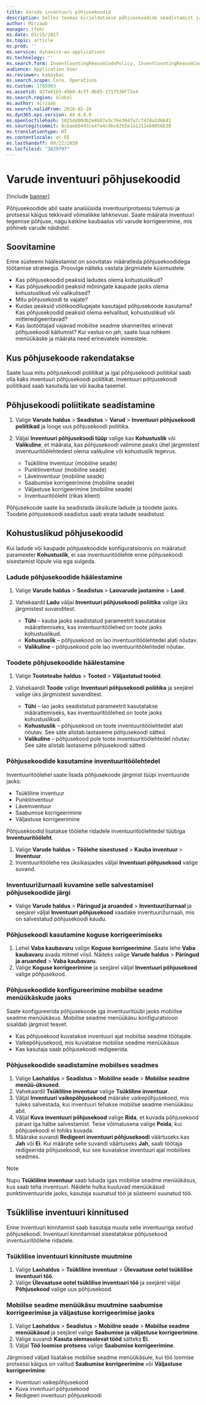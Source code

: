 ```yaml
---
title: Varude inventuuri põhjusekoodid
description: Selles teemas kirjeldatakse põhjusekoodide seadistamist ja rakendamist inventuuriülesannete jaoks.
author: Mirzaab
manager: tfehr
ms.date: 03/15/2017
ms.topic: article
ms.prod: ''
ms.service: dynamics-ax-applications
ms.technology: ''
ms.search.form: InventCountingReasonCodePolicy, InventCountingReasonCode
audience: Application User
ms.reviewer: kamaybac
ms.search.scope: Core, Operations
ms.custom: 1705903
ms.assetid: 427e01b3-4968-4cff-9b85-1717530f72e4
ms.search.region: Global
ms.author: mirzaab
ms.search.validFrom: 2016-02-28
ms.dyn365.ops.version: AX 8.0.0
ms.openlocfilehash: 1025dd00db2e8b87e3c76e3047a7cf470a2d6641
ms.sourcegitcommit: 8cbaeb6443ce47a4c4bc02b5e1a1212eb0056b38
ms.translationtype: HT
ms.contentlocale: et-EE
ms.lasthandoff: 09/22/2020
ms.locfileid: "3829797"
---
```

# <a name="reason-codes-for-inventory-counting"></a>Varude inventuuri põhjusekoodid

[!include [banner](../includes/banner.md)]

Põhjusekoodide abil saate analüüsida inventuuriprotsessi tulemusi ja protsessi käigus tekkivaid võimalikke lahknevusi. Saate määrata inventuuri tegemise põhjuse, nagu katkine kaubaalus või varude korrigeerimine, mis põhineb varude näidistel.

## <a name="recommendation"></a>Soovitamine

Enne süsteemi häälestamist on soovitatav määratleda põhjusekoodidega töötamise strateegia. Proovige näiteks vastata järgmistele küsimustele.

- Kas põhjusekoodid peaksid ladudes olema kohustuslikud?
- Kas põhjusekoodid peaksid mõningate kaupade jaoks olema kohustuslikud või valikulised?
- Mitu põhjusekoodi te vajate?
- Kuidas peaksid vöötkoodilugejate kasutajad põhjusekoode kasutama? Kas põhjusekoodid peaksid olema eelvalitud, kohustuslikud või mitteredigeeritavad?
- Kas laotöötajad vajavad mobiilse seadme skannerites erinevat põhjusekoodi käitumist? Kui vastus on jah, saate luua rohkem menüükäske ja määrata need erinevatele inimestele.

## <a name="where-reason-codes-apply"></a>Kus põhjusekoode rakendatakse

Saate luua mitu põhjusekoodi poliitikat ja igal põhjusekoodi poliitikal saab olla kaks inventuuri põhjusekoodi poliitikat. Inventuuri põhjusekoodi poliitikaid saab kasutada lao või kauba tasemel.

## <a name="set-up-reason-code-policies"></a>Põhjusekoodi poliitikate seadistamine

1. Valige **Varude haldus** \> **Seadistus** \> **Varud** \> **Inventuuri põhjusekoodi poliitikad** ja looge uus põhjusekoodi poliitika.
2. Väljal **Inventuuri põhjusekoodi tüüp** valige kas **Kohustuslik** või **Valikuline**, et määrata, kas põhjusekoodi valimine peaks ühel järgmistest inventuuritöölehtedest olema valikuline või kohustuslik tegevus.

    - Tsükliline inventuur (mobiilne seade)
    - Punktinventuur (mobiilne seade)
    - Läveinventuur (mobiilne seade)
    - Saabumise korrigeerimine (mobiilne seade)
    - Väljastuse korrigeerimine (mobiilne seade)
    - Inventuuritööleht (rikas klient)

Põhjusekoode saate ka seadistada üksikute ladude ja toodete jaoks. Toodete põhjusekoodi seadistus saab eirata ladude seadistust.

## <a name="mandatory-reason-codes"></a>Kohustuslikud põhjusekoodid

Kui ladude või kaupade põhjusekoodide konfiguratsioonis on määratud parameeter **Kohustuslik**, ei saa inventuuritöölehte enne põhjusekoodi sisestamist lõpule viia ega sulgeda.

### <a name="set-up-reason-codes-for-warehouses"></a>Ladude põhjusekoodide häälestamine

1. Valige **Varude haldus** \> **Seadistus** \> **Laovarude jaotamine** \> **Laod**.
2. Vahekaardil **Ladu** väljal **Inventuuri põhjusekoodi poliitika** valige üks järgmistest suvanditest.

    - **Tühi** – kauba jaoks seadistatud parameetrit kasutatakse määratlemiseks, kas inventuuritöölehed on toote jaoks kohustuslikud.
    - **Kohustuslik** – põhjusekood on lao inventuuritöölehtedel alati nõutav.
    - **Valikuline** – põhjusekood pole lao inventuuritöölehtedel nõutav.

### <a name="set-up-reason-codes-for-products"></a>Toodete põhjusekoodide häälestamine

1. Valige **Tooteteabe haldus** \> **Tooted** \> **Väljastatud tooted**.
2. Vahekaardil **Toode** valige **Inventuuri põhjusekoodi poliitika** ja seejärel valige üks järgmistest suvanditest.

    - **Tühi** – lao jaoks seadistatud parameetrit kasutatakse määratlemiseks, kas inventuuritöölehed on toote jaoks kohustuslikud.
    - **Kohustuslik** – põhjusekood on toote inventuuritöölehtedel alati nõutav. See säte alistab laotaseme põhjusekoodi sätted.
    - **Valikuline** – põhjusekood pole toote inventuuritöölehtedel nõutav. See säte alistab laotaseme põhjusekoodi sätted.

### <a name="use-reason-codes-in-counting-journals"></a>Põhjusekoodide kasutamine inventuuritöölehtedel

Inventuuritöölehel saate lisada põhjusekoode järgmist tüüpi inventuuride jaoks:

- Tsükliline inventuur
- Punktinventuur
- Läveinventuur
- Saabumise korrigeerimine
- Väljastuse korrigeerimine

Põhjusekoodid lisatakse töölehe ridadele inventuuritöölehtedel tüübiga **Inventuuritööleht**.

1. Valige **Varude haldus** \> **Töölehe sisestused** \> **Kauba inventuur** \> **Inventuur**.
2. Inventuuritöölehe rea üksikasjades väljal **Inventuuri põhjusekood** valige suvand.

### <a name="view-the-counting-history-as-its-recorded-by-reason-codes"></a>Inventuurižurnaali kuvamine selle salvestamisel põhjusekoodide järgi

- Valige **Varude haldus** \> **Päringud ja aruanded** \> **Inventuurižurnaal** ja seejärel väljal **Inventuuri põhjusekood** vaadake inventuurižurnaali, mis on salvestatud põhjusekoodi kaudu.

### <a name="use-a-reason-code-for-a-quantity-adjustment"></a>Põhjusekoodi kasutamine koguse korrigeerimiseks

1. Lehel **Vaba kaubavaru** valige **Koguse korrigeerimine**. Saate lehe **Vaba kaubavaru** avada mitmel viisil. Näiteks valige **Varude haldus** \> **Päringud ja aruanded** \> **Vaba kaubavaru**.
2. Valige **Koguse korrigeerimine** ja seejärel väljal **Inventuuri põhjusekood** valige põhjusekood.

### <a name="configure-reason-codes-for-mobile-device-menu-items"></a>Põhjusekoodide konfigureerimine mobiilse seadme menüükäskude jaoks

Saate konfigureerida põhjusekoode iga inventuuritüübi jaoks mobiilse seadme menüükäsus. Mobiilse seadme menüükäsu konfiguratsioon sisaldab järgmist teavet.

- Kas põhjusekood kuvatakse inventuuri ajal mobiilse seadme töötajale.
- Vaikepõhjusekood, mis kuvatakse mobiilse seadme menüükäsus
- Kas kasutaja saab põhjusekoodi redigeerida.

### <a name="set-up-reason-codes-on-a-mobile-device"></a>Põhjusekoodide seadistamine mobiilses seadmes

1. Valige **Laohaldus** \> **Seadistus** \> **Mobiilne seade** \> **Mobiilse seadme menüü-üksused**.
2. Vahekaardil **Tsükliline inventuur** valige **Tsükliline inventuur**.
3. Väljal **Inventuuri vaikepõhjusekood** määrake vaikepõhjusekood, mis tuleks salvestada, kui inventuuri tehakse mobiilse seadme menüükäsu abil.
4. Väljal **Kuva inventuuri põhjusekood** valige **Rida**, et kuvada põhjusekood pärast iga hälbe salvestamist. Teise võimalusena valige **Peida**, kui põhjusekoodi ei tohiks kuvada.
5. Määrake suvandi **Redigeeri inventuuri põhjusekoodi** väärtuseks kas **Jah** või **Ei**. Kui määrate selle suvandi väärtuseks **Jah**, saab töötaja redigeerida põhjusekoodi, kui see kuvatakse inventuuri ajal mobiilses seadmes.

> [!NOTE]
> Nupu **Tsükliline inventuur** saab lubada igas mobiilse seadme menüükäsus, kus saab teha inventuuri. Näidete hulka kuuluvad menüükäsud punktinventuuride jaoks, kasutaja suunatud töö ja süsteemi suunatud töö.

## <a name="cycle-count-approvals"></a>Tsüklilise inventuuri kinnitused

Enne inventuuri kinnitamist saab kasutaja muuta selle inventuuriga seotud põhjusekoodi. Inventuuri kinnitamisel sisestatakse põhjusekood inventuuritöölehe ridadele.

### <a name="modify-cycle-count-approvals"></a>Tsüklilise inventuuri kinnituste muutmine

1. Valige **Laohaldus** \> **Tsükliline inventuur** \> **Ülevaatuse ootel tsüklilise inventuuri töö**.
2. Valige **Ülevaatuse ootel tsüklilise inventuuri töö** ja seejärel väljal **Põhjusekood** valige uus põhjusekood.

### <a name="modify-the-mobile-device-menu-item-for-adjustment-in-and-adjustment-out"></a>Mobiilse seadme menüükäsu muutmine saabumise korrigeerimise ja väljastuse korrigeerimise jaoks

1. Valige **Laohaldus** \> **Seadistus** \> **Mobiilne seade** \> **Mobiilse seadme menüükäsud** ja seejärel valige **Saabumise ja väljastuse korrigeerimine**.
2. Valige suvandi **Kasuta olemasolevat tööd** sätteks **Ei**.
3. Väljal **Töö loomise protsess** valige **Saabumise korrigeerimine**.

Järgmised väljad lisatakse mobiilse seadme menüükäsule, kui töö loomise protsessi käigus on valitud **Saabumise korrigeerimine** või **Väljastuse korrigeerimine**:

- Inventuuri vaikepõhjusekood
- Kuva inventuuri põhjusekood
- Redigeeri inventuuri põhjusekoodi
